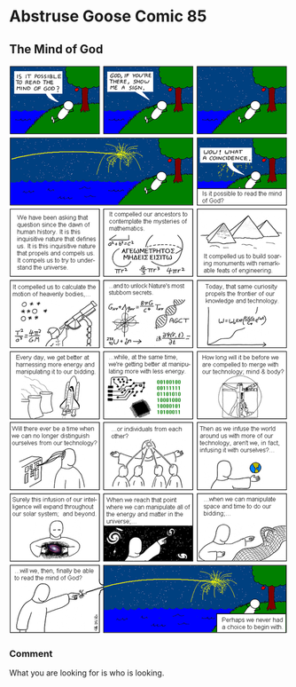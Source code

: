 # Abstruse Goose Comic 85
## The Mind of God

![image](comics/mind_of_god.png)
### Comment
What you are looking for is who is looking.

